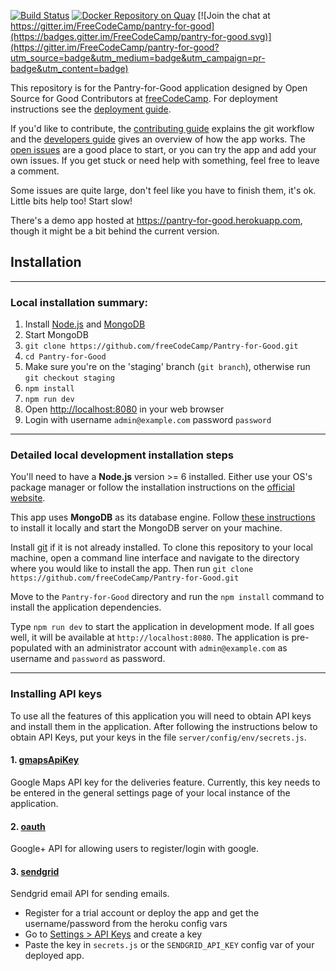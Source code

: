 [![Build Status](https://travis-ci.org/freeCodeCamp/pantry-for-good.svg?branch=staging)](https://travis-ci.org/freeCodeCamp/pantry-for-good)
[![Docker Repository on Quay](https://quay.io/repository/painejs/pantry-for-good/status "Docker Repository on Quay")](https://quay.io/repository/painejs/pantry-for-good)
[![Join the chat at https://gitter.im/FreeCodeCamp/pantry-for-good](https://badges.gitter.im/FreeCodeCamp/pantry-for-good.svg)](https://gitter.im/FreeCodeCamp/pantry-for-good?utm_source=badge&utm_medium=badge&utm_campaign=pr-badge&utm_content=badge)

This repository is for the Pantry-for-Good application designed by Open Source for Good Contributors at [freeCodeCamp](http://www.freecodecamp.com). For deployment instructions see the [deployment guide](DEPLOYMENT.md).

If you'd like to contribute, the [contributing guide](CONTRIBUTING.md) explains the git workflow and the [developers guide](https://github.com/freeCodeCamp/pantry-for-good/wiki/developer's-guide) gives an overview of how the app works. The [open issues](https://github.com/freeCodeCamp/pantry-for-good/issues) are a good place to start, or you can try the app and add your own issues. If you get stuck or need help with something, feel free to leave a comment.

Some issues are quite large, don't feel like you have to finish them, it's ok. Little bits help too! Start slow! 

There's a demo app hosted at https://pantry-for-good.herokuapp.com, though it might be a bit behind the current version.

## Installation

------------
### Local installation summary:
1. Install [Node.js](http://nodejs.org) and [MongoDB](https://docs.mongodb.com/manual/installation/#mongodb-community-edition)
2. Start MongoDB
3. `git clone https://github.com/freeCodeCamp/Pantry-for-Good.git`
4. `cd Pantry-for-Good`
5. Make sure you're on the 'staging' branch (`git branch`), otherwise run `git checkout staging`
6. `npm install`
7. `npm run dev`
8. Open <http://localhost:8080> in your web browser
9. Login with username `admin@example.com` password `password`


------------
### Detailed local development installation steps

You'll need to have a **Node.js** version >= 6 installed. Either use your OS's package manager or follow the installation instructions on the [official website](http://nodejs.org).

This app uses **MongoDB** as its database engine. Follow [these instructions](https://docs.mongodb.com/manual/installation/#mongodb-community-edition) to install it locally and start the MongoDB server on your machine.

Install [git](https://git-scm.com/book/en/v2/Getting-Started-Installing-Git) if it is not already installed. To clone this repository to your local machine, open a command line interface and navigate to the directory where you would like to install the app. Then run
`git clone https://github.com/freeCodeCamp/Pantry-for-Good.git`

Move to the `Pantry-for-Good` directory and run the `npm install` command to install the application dependencies.

Type `npm run dev` to start the application in development mode. If all goes well, it will be available at `http://localhost:8080`.  The application is pre-populated with an administrator account with `admin@example.com` as username  and `password` as password.


------------
### Installing API keys

To use all the features of this application you will need to obtain API keys and install them in the application. After following the instructions below to obtain API Keys, put your keys in the file `server/config/env/secrets.js`.

#### 1. [gmapsApiKey](https://developers.google.com/maps/documentation/javascript/get-api-key)
Google Maps API key for the deliveries feature. Currently, this key needs to be entered in the general settings page of your local instance of the application.
#### 2. [oauth](https://developers.google.com/identity/sign-in/web/devconsole-project)
Google+ API for allowing users to register/login with google.
#### 3. [sendgrid](https://sendgrid.com)
Sendgrid email API for sending emails.
- Register for a trial account or deploy the app and get the username/password from the heroku config vars
- Go to [Settings > API Keys](https://app.sendgrid.com/settings/api_keys) and create a key
- Paste the key in `secrets.js` or the `SENDGRID_API_KEY` config var of your deployed app.
